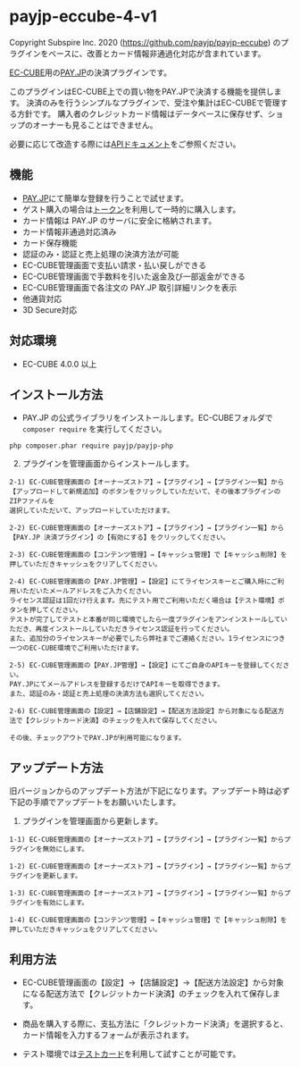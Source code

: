 # payjp-eccube-4-v1

Copyright Subspire Inc. 2020
(https://github.com/payjp/payjp-eccube) のプラグインをベースに、改善とカード情報非通過化対応が含まれています。

[EC-CUBE](http://www.ec-cube.net)用の[PAY.JP](https://pay.jp/)の決済プラグインです。

このプラグインはEC-CUBE上での買い物をPAY.JPで決済する機能を提供します。
決済のみを行うシンプルなプラグインで、受注や集計はEC-CUBEで管理する方針です。
購入者のクレジットカード情報はデータベースに保存せず、ショップのオーナーも見ることはできません。

必要に応じて改造する際には[APIドキュメント](https://pay.jp/docs/api/)をご参照ください。

## 機能

- [PAY.JP](https://pay.jp/)にて簡単な登録を行うことで試せます。
- ゲスト購入の場合は[トークン](https://pay.jp/docs/api/#token-トークン)を利用して一時的に購入します。
- カード情報は PAY.JP のサーバに安全に格納されます。
- カード情報非通過対応済み
- カード保存機能
- 認証のみ・認証と売上処理の決済方法が可能
- EC-CUBE管理画面で支払い請求・払い戻しができる
- EC-CUBE管理画面で手数料を引いた返金及び一部返金ができる
- EC-CUBE管理画面で各注文の PAY.JP 取引詳細リンクを表示
- 他通貨対応
- 3D Secure対応

## 対応環境

- EC-CUBE 4.0.0 以上

## インストール方法

- PAY.JP の公式ライブラリをインストールします。EC-CUBEフォルダで `composer require` を実行してください。

```
php composer.phar require payjp/payjp-php
```

2) プラグインを管理画面からインストールします。

```
2-1) EC-CUBE管理画面の【オーナーズストア】→【プラグイン】→【プラグイン一覧】から
【アップロードして新規追加】のボタンをクリックしていただいて、その後本プラグインのZIPファイルを
選択していただいて、アップロードしていただけます。

2-2) EC-CUBE管理画面の【オーナーズストア】→【プラグイン】→【プラグイン一覧】から
【PAY.JP 決済プラグイン】の【有効にする】をクリックしてください。

2-3) EC-CUBE管理画面の【コンテンツ管理】→【キャッシュ管理】で【キャッシュ削除】を押していただきキャッシュをクリアしてください。

2-4) EC-CUBE管理画面の【PAY.JP管理】→【設定】にてライセンスキーとご購入時にご利用いただいたメールアドレスをご入力ください。
ライセンス認証は1回だけ行えます。先にテスト用でご利用いただく場合は【テスト環境】ボタンを押してください。
テストが完了してテストと本番が同じ環境でしたら一度プラグインをアンインストールしていただき、再度インストールしていただきライセンス認証を行ってください。
また、追加分のライセンスキーが必要でしたら弊社までご連絡ください。1ライセンスにつき一つのEC-CUBE環境でご利用いただけます。

2-5) EC-CUBE管理画面の【PAY.JP管理】→【設定】にてご自身のAPIキーを登録してください。
PAY.JPにてメールアドレスを登録するだけでAPIキーを取得できます。
また、認証のみ・認証と売上処理の決済方法も選択してください。

2-6) EC-CUBE管理画面の【設定】→【店舗設定】→【配送方法設定】から対象になる配送方法で【クレジットカード決済】のチェックを入れて保存してください。

その後、チェックアウトでPAY.JPが利用可能になります。
```

## アップデート方法

旧バージョンからのアップデート方法が下記になります。アップデート時は必ず下記の手順でアップデートをお願いいたします。

1) プラグインを管理画面から更新します。

```
1-1) EC-CUBE管理画面の【オーナーズストア】→【プラグイン】→【プラグイン一覧】からプラグインを無効にします。

1-2) EC-CUBE管理画面の【オーナーズストア】→【プラグイン】→【プラグイン一覧】からプラグインを更新します。

1-3) EC-CUBE管理画面の【オーナーズストア】→【プラグイン】→【プラグイン一覧】からプラグインを有効にします。

1-4) EC-CUBE管理画面の【コンテンツ管理】→【キャッシュ管理】で【キャッシュ削除】を押していただきキャッシュをクリアしてください。
```

## 利用方法

- EC-CUBE管理画面の【設定】→【店舗設定】→【配送方法設定】から対象になる配送方法で【クレジットカード決済】のチェックを入れて保存します。

- 商品を購入する際に、支払方法に「クレジットカード決済」を選択すると、カード情報を入力するフォームが表示されます。

- テスト環境では[テストカード](https://pay.jp/docs/testcard)を利用して試すことが可能です。